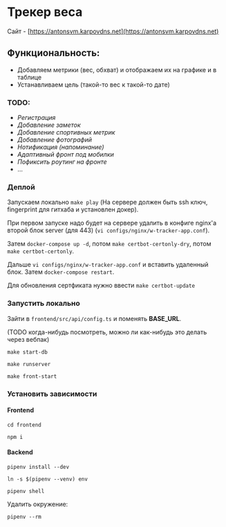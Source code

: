 # Трекер веса

Сайт - [https://antonsvm.karpovdns.net](https://antonsvm.karpovdns.net)

## Функциональность:

- Добавляем метрики (вес, обхват) и отображаем их на графике и в таблице
- Устанавливаем цель (такой-то вес к такой-то дате)

### TODO:

- _Регистрация_
- _Добавление заметок_
- _Добавление спортивных метрик_
- _Добавление фотографий_
- _Нотификация (напоминание)_
- _Адаптивный фронт под мобилки_
- _Пофиксить роутинг на фронте_
- ...

### Деплой

Запускаем локально `make play` (На сервере должен быть ssh ключ, fingerprint для гитхаба и установлен докер).

При первом запуске надо будет на сервере удалить в конфиге nginx'а второй блок server (для 443)
(`vi configs/nginx/w-tracker-app.conf`).

Затем `docker-compose up -d`, потом `make certbot-certonly-dry`, потом `make certbot-certonly`.

Дальше `vi configs/nginx/w-tracker-app.conf` и вставить удаленный блок.
Затем `docker-compose restart`.

Для обновления сертфиката нужно ввести `make certbot-update`

### Запустить локально

Зайти в `frontend/src/api/config.ts` и поменять **BASE_URL**.

(TODO когда-нибудь посмотреть, можно ли как-нибудь это делать через вебпак)

```shell
make start-db
```

```shell
make runserver
```

```shell
make front-start
```

### Установить зависимости

#### Frontend

```shell
cd frontend
```

```shell
npm i
```

#### Backend

```shell
pipenv install --dev
```

```shell
ln -s $(pipenv --venv) env
```

```shell
pipenv shell
```

Удалить окружение:

```shell
pipenv --rm
```
